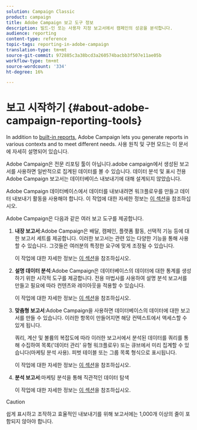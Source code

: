 ```yaml
---
solution: Campaign Classic
product: campaign
title: Adobe Campaign 보고 도구 정보
description: 빌드-인 또는 사용자 지정 보고서에서 캠페인의 성공을 분석합니다.
audience: reporting
content-type: reference
topic-tags: reporting-in-adobe-campaign
translation-type: tm+mt
source-git-commit: 972885c3a38bcd3a260574bacbb3f507e11ae05b
workflow-type: tm+mt
source-wordcount: '334'
ht-degree: 16%

---
```



# 보고 시작하기 {#about-adobe-campaign-reporting-tools}

In addition to [built-in reports](../../reporting/using/about-campaign-built-in-reports.md), Adobe Campaign lets you generate reports in various contexts and to meet different needs. 사용 원칙 및 구현 모드는 이 문서에 자세히 설명되어 있습니다.

Adobe Campaign은 전문 리포팅 툴이 아닙니다.adobe campaign에서 생성된 보고서를 사용하면 일반적으로 집계된 데이터를 볼 수 있습니다. 데이터 분석 및 표시 전용 Adobe Campaign 보고서는 데이터베이스 내보내기에 대해 설계되지 않았습니다.

Adobe Campaign 데이터베이스에서 데이터를 내보내려면 워크플로우를 만들고 데이터 내보내기 활동을 사용해야 합니다. 이 작업에 대한 자세한 정보는 [이 섹션](../../workflow/using/about-action-activities.md)을 참조하십시오.

Adobe Campaign은 다음과 같은 여러 보고 도구를 제공합니다.

1. **내장 보고서**:Adobe Campaign은 배달, 캠페인, 플랫폼 활동, 선택적 기능 등에 대한 보고서 세트를 제공합니다. 이러한 보고서는 관련 있는 다양한 기능을 통해 사용할 수 있습니다. 그것들은 여러분의 특정한 요구에 맞게 조정될 수 있습니다.

   이 작업에 대한 자세한 정보는 [이 섹션](../../reporting/using/about-campaign-built-in-reports.md)을 참조하십시오.

1. **설명 데이터 분석**:Adobe Campaign은 데이터베이스의 데이터에 대한 통계를 생성하기 위한 시각적 도구를 제공합니다. 전용 마법사를 사용하여 설명 분석 보고서를 만들고 필요에 따라 컨텐츠와 레이아웃을 적용할 수 있습니다.

   이 작업에 대한 자세한 정보는 [이 섹션](../../reporting/using/about-descriptive-analysis.md)을 참조하십시오.

1. **맞춤형 보고서**:Adobe Campaign을 사용하면 데이터베이스의 데이터에 대한 보고서를 만들 수 있습니다. 이러한 항목이 만들어지면 해당 컨텍스트에서 액세스할 수 있게 됩니다.

   쿼리, 계산 및 볼륨의 복잡도에 따라 이러한 보고서에서 분석된 데이터를 쿼리를 통해 수집하여 목록(&#39;데이터 관리&#39; 유형 워크플로우) 또는 큐브에서 미리 집계할 수 있습니다(마케팅 분석 사용). 피벗 테이블 또는 그룹 목록 형식으로 표시됩니다.

   이 작업에 대한 자세한 정보는 [이 섹션](../../reporting/using/about-reports-creation-in-campaign.md)을 참조하십시오.

1. **분석 보고서**:마케팅 분석을 통해 직관적인 데이터 탐색

   이 작업에 대한 자세한 정보는 [이 섹션](../../reporting/using/about-cubes.md)을 참조하십시오.

>[!CAUTION]
>
>쉽게 표시하고 조작하고 효율적인 내보내기를 위해 보고서에는 1,000개 이상의 줄이 포함되지 않아야 합니다.
